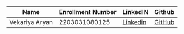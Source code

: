 
|Name|Enrollment Number | LinkedIN | Github |
|---|---|---|---|
|Vekariya Aryan|2203031080125|[Linkedin](https://www.linkedin.com/in/aaryan-vekariya-647257272/)|[GitHub](https://github.com/aaryanvekariya)|